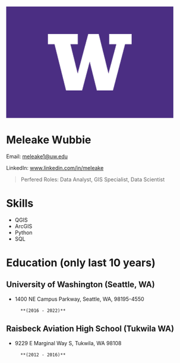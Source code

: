 ![](assets/uwlogo.png)

# Meleake Wubbie

Email: meleake1@uw.edu

LinkedIn: www.linkedin.com/in/meleake

> Perfered Roles: Data Analyst, GIS Specialist, Data Scientist

# Skills

* QGIS
* ArcGIS
* Python
* SQL

# Education (only last 10 years)

## University of Washington (Seattle, WA)

* 1400 NE Campus Parkway, Seattle, WA, 98195-4550 

        **(2016 - 2022)** 

## Raisbeck Aviation High School (Tukwila WA)

* 9229 E Marginal Way S, Tukwila, WA 98108

        **(2012 - 2016)** 


[University 1]: http://www.univ1.edu
[University 2]: http://www.univ2.edu
[University 3]: http://www.univ3.edu